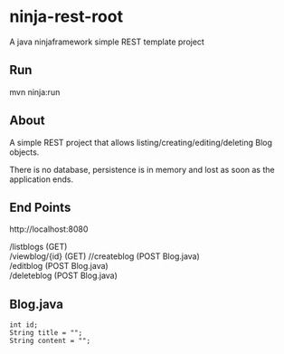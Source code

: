 # ninja-rest-root
A java ninjaframework simple REST template project

## Run
mvn ninja:run

## About
A simple REST project that allows listing/creating/editing/deleting Blog objects.

There is no database, persistence is in memory and lost as soon as the application ends.


## End Points
http://localhost:8080

/listblogs (GET)   
/viewblog/{id} (GET)
//createblog (POST Blog.java)  
/editblog  (POST Blog.java)  
/deleteblog (POST Blog.java) 


## Blog.java
    int id;
    String title = "";
    String content = "";

